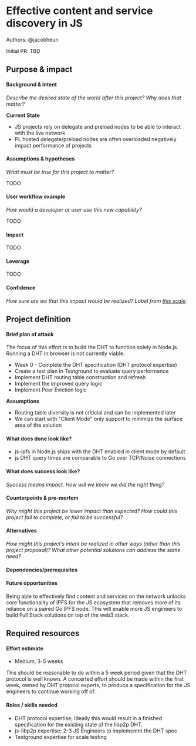 # Effective content and service discovery in JS

Authors: @jacobheun

Initial PR: TBD

## Purpose &amp; impact
#### Background &amp; intent
_Describe the desired state of the world after this project? Why does that matter?_
<!--
Outline the status quo, including any relevant context on the problem you’re seeing that this project should solve. Wherever possible, include pains or problems that you’ve seen users experience to help motivate why solving this problem works towards top-line objectives.
-->

**Current State**
- JS projects rely on delegate and preload nodes to be able to interact with the live network
- PL hosted delegate/preload nodes are often overloaded negatively impact performance of projects

#### Assumptions &amp; hypotheses
_What must be true for this project to matter?_
<!--(bullet list)-->

TODO

#### User workflow example
_How would a developer or user use this new capability?_
<!--(short paragraph)-->

TODO

#### Impact
TODO

<!--
Explain why you have chosen this rating
What awesome potential impact/outcomes/results will we see if we nail this project?
-->

#### Leverage
TODO

<!-- Explain the opportunity or leverage point for our subsequent velocity/impact (e.g. by speeding up development, enabling more contributors, etc)
-->

#### Confidence
_How sure are we that this impact would be realized? Label from [this scale](https://medium.com/@nimay/inside-product-introduction-to-feature-priority-using-ice-impact-confidence-ease-and-gist-5180434e5b15)_.

<!--Explain why this rating-->


## Project definition
#### Brief plan of attack

<!--Briefly describe the milestones/steps/work needed for this project-->

The focus of this effort is to build the DHT to function solely in Node.js. Running a DHT in browser is not currently viable.

- Week 0 - Complete the DHT specification (DHT protocol expertise)
- Create a test plan in Testground to evaluate query performance
- Implement DHT routing table construction and refresh
- Implement the improved query logic
- Implement Peer Eviction logic


**Assumptions**
- Routing table diversity is not criticial and can be implemented later
- We can start with "Client Mode" only support to minimize the surface area of the solution

#### What does done look like?

- js-ipfs in Node.js ships with the DHT enabled in client mode by default
- js DHT query times are comparable to Go over TCP/Noise connections

####  What does success look like?
_Success means impact. How will we know we did the right thing?_

<!--
Provide success criteria. These might include particular metrics, desired changes in the types of bug reports being filed, desired changes in qualitative user feedback (measured via surveys, etc), etc.
-->

#### Counterpoints &amp; pre-mortem
_Why might this project be lower impact than expected? How could this project fail to complete, or fail to be successful?_

#### Alternatives
_How might this project’s intent be realized in other ways (other than this project proposal)? What other potential solutions can address the same need?_

#### Dependencies/prerequisites
<!--List any other projects that are dependencies/prerequisites for this project that is being pitched.-->

#### Future opportunities
<!--What future projects/opportunities could this project enable?-->

Being able to effectively find content and services on the network unlocks core functionality of IPFS for the JS ecosystem that removes more of its reliance on a paired Go IPFS node. This will enable more JS engineers to build Full Stack solutions on top of the web3 stack.

## Required resources

#### Effort estimate

- Medium, 3-5 weeks

This should be reasonable to do within a 5 week period given that the DHT protocol is well known. A concerted effort should be made within the first week, owned by DHT protocol experts, to produce a specification for the JS engineers to continue working off of.

#### Roles / skills needed

- DHT protocol expertise; Ideally this would result in a finished specification for the existing state of the libp2p DHT.
- js-libp2p expertise; 2-3 JS Engineers to implememnt the DHT spec
- Testground expertise for scale testing

